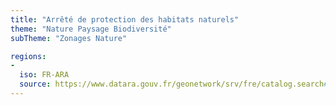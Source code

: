 ```yaml
---
title: "Arrêté de protection des habitats naturels"
theme: "Nature Paysage Biodiversité"
subTheme: "Zonages Nature"

regions:
-
  iso: FR-ARA
  source: https://www.datara.gouv.fr/geonetwork/srv/fre/catalog.search#/search?resultType=details&sortBy=relevance&from=1&to=20&fast=index&_content_type=json&any=Arr%C3%AAt%C3%A9%20de%20protection%20des%20habitats%20naturels
---
```

